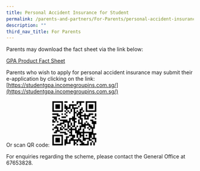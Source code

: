 ```yaml
---
title: Personal Accident Insurance for Student
permalink: /parents-and-partners/For-Parents/personal-accident-insurance-for-student/
description: ""
third_nav_title: For Parents
---
```

Parents may download the fact sheet via the link below:

[GPA Product Fact Sheet](/files/GPA-Product-Fact-Sheet-Year-2022_Sep-2022.pdf)

Parents who wish to apply for personal accident insurance may submit their e-application by clicking on the link: [https://studentgpa.incomegroupins.com.sg/](https://studentgpa.incomegroupins.com.sg/)

Or scan QR code:
<img src="/images/studentgpa-incomegroupins-2022_QR-Code.png" 
     style="width:25%">

For enquiries regarding the scheme, please contact the General Office at 67653828.